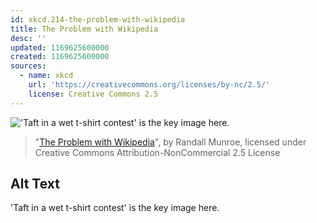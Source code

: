 ```yaml
---
id: xkcd.214-the-problem-with-wikipedia
title: The Problem with Wikipedia
desc: ''
updated: 1169625600000
created: 1169625600000
sources:
  - name: xkcd
    url: 'https://creativecommons.org/licenses/by-nc/2.5/'
    license: Creative Commons 2.5
---
```

!['Taft in a wet t-shirt contest' is the key image here.](https://imgs.xkcd.com/comics/the_problem_with_wikipedia.png)
> "[The Problem with Wikipedia](https://xkcd.com/214/)", by Randall Munroe, licensed under Creative Commons Attribution-NonCommercial 2.5 License

## Alt Text
'Taft in a wet t-shirt contest' is the key image here.
